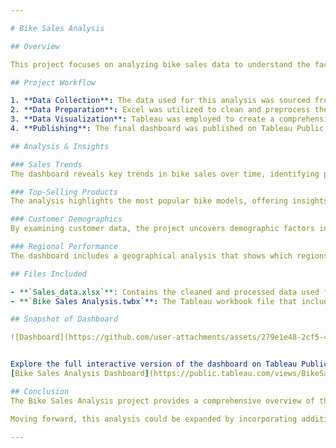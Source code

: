 ```yaml
---

# Bike Sales Analysis

## Overview

This project focuses on analyzing bike sales data to understand the factors that drive sales, identify top-selling products, and uncover trends over time. The interactive dashboard created in Tableau provides insights into sales performance, customer preferences, and regional trends.

## Project Workflow

1. **Data Collection**: The data used for this analysis was sourced from [Kaggle](https://www.kaggle.com/datasets/sadiqshah/bike-sales-in-europe), which includes detailed records of bike sales in Europe.
2. **Data Preparation**: Excel was utilized to clean and preprocess the data, ensuring it was structured correctly for analysis.
3. **Data Visualization**: Tableau was employed to create a comprehensive dashboard, featuring various charts and graphs to visualize the key metrics.
4. **Publishing**: The final dashboard was published on Tableau Public, and the project files were prepared for sharing on GitHub.

## Analysis & Insights

### Sales Trends
The dashboard reveals key trends in bike sales over time, identifying peak seasons and fluctuations in demand. This allows businesses to strategize inventory management and marketing efforts.

### Top-Selling Products
The analysis highlights the most popular bike models, offering insights into consumer preferences. This can guide future product development and promotional strategies.

### Customer Demographics
By examining customer data, the project uncovers demographic factors influencing bike purchases. This information helps in tailoring marketing efforts to specific customer segments.

### Regional Performance
The dashboard includes a geographical analysis that shows which regions are driving the most sales. This can inform regional marketing strategies and inventory allocation.

## Files Included

- **`Sales_data.xlsx`**: Contains the cleaned and processed data used for the analysis.
- **`Bike Sales Analysis.twbx`**: The Tableau workbook file that includes all the visualizations and data sources.

## Snapshot of Dashboard

![Dashboard](https://github.com/user-attachments/assets/279e1e48-2cf5-4587-8b9b-e95dd415cb0c)


Explore the full interactive version of the dashboard on Tableau Public:  
[Bike Sales Analysis Dashboard](https://public.tableau.com/views/BikeSalesAnalysis_17247678783620/Dashboard1?:language=en-US&:sid=&:redirect=auth&:display_count=n&:origin=viz_share_link)

## Conclusion
The Bike Sales Analysis project provides a comprehensive overview of the bike sales landscape in Europe. The analysis highlights critical trends such as seasonal spikes in sales and the popularity of certain bike models across different regions. These insights can be leveraged by businesses to optimize their inventory, refine marketing strategies, and identify potential growth areas.

Moving forward, this analysis could be expanded by incorporating additional datasets, such as customer reviews or social media sentiment, to gain a deeper understanding of consumer behavior and preferences. Further exploration of external factors, such as economic conditions or market competition, could also enhance the predictive capabilities of the analysis, allowing businesses to better anticipate future trends and challenges.

---
```

